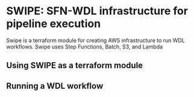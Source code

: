 # SWIPE: SFN-WDL infrastructure for pipeline execution

Swipe is a terraform module for creating AWS infrastructure to run WDL workflows. Swipe uses Step Functions, Batch, S3, and Lambda 

## Using SWIPE as a terraform module

## Running a WDL workflow
